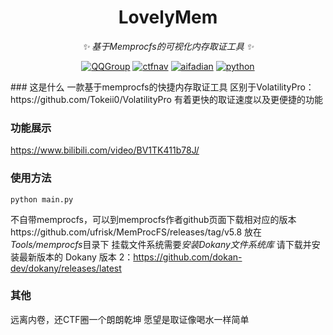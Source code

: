 <!-- markdownlint-disable MD033 MD041 -->

<div align="center">

# LovelyMem

<!-- prettier-ignore-start -->
<!-- markdownlint-disable-next-line MD036 -->
_✨ 基于Memprocfs的可视化内存取证工具 ✨_
<!-- prettier-ignore-end -->
<a href="https://jq.qq.com/?_wv=1027&k=DzOtbzU4"><img src="https://img.shields.io/badge/QQ%E7%BE%A4-555741990-orange?style=flat-square" alt="QQGroup"></a>
  <a href="https://ctf.dog"><img src="https://img.shields.io/badge/CTF%E5%AF%BC%E8%88%AA%E7%AB%99-ctf.dog-5492ff?style=flat-square" alt="ctfnav"></a>
  <a href="https://afdian.net/@Tokeii"><img src="https://img.shields.io/badge/爱发电-afdian.net-66ccff?style=flat-square" alt="aifadian"></a>
  <a href=".."><img src="https://img.shields.io/badge/python%20-%203.8+-def1f2?style=flat-square" alt="python"></a>
</div>
### 这是什么
一款基于memprocfs的快捷内存取证工具
区别于VolatilityPro：https://github.com/Tokeii0/VolatilityPro
有着更快的取证速度以及更便捷的功能

### 功能展示
https://www.bilibili.com/video/BV1TK411b78J/

### 使用方法
` python main.py `

不自带memprocfs，可以到memprocfs作者github页面下载相对应的版本https://github.com/ufrisk/MemProcFS/releases/tag/v5.8
放在*Tools/memprocfs*目录下
挂载文件系统需要*安装Dokany文件系统库*
请下载并安装最新版本的 Dokany 版本 2：https://github.com/dokan-dev/dokany/releases/latest

### 其他
远离内卷，还CTF圈一个朗朗乾坤
愿望是取证像喝水一样简单


